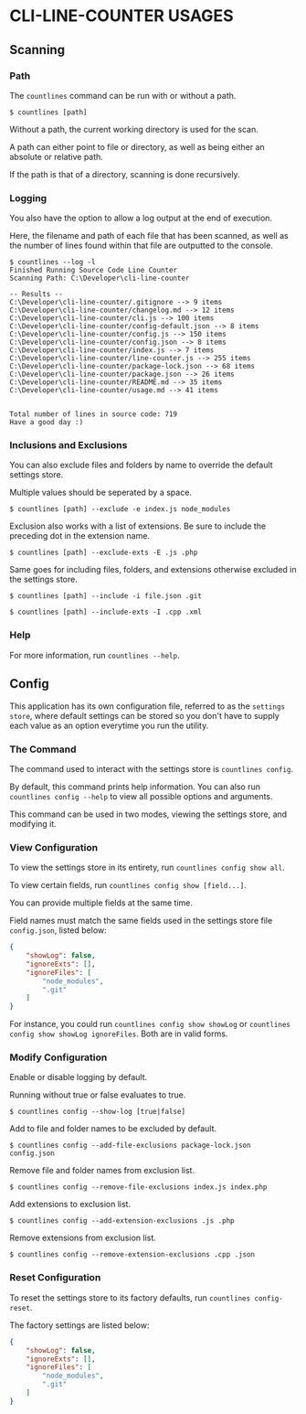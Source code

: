 # CLI-LINE-COUNTER USAGES

## Scanning

### Path

The `countlines` command can be run with or without a path.

```Shell
$ countlines [path]
```

Without a path, the current working directory is used for the scan.

A path can either point to file or directory,
as well as being either an absolute or relative path.

If the path is that of a directory, scanning is done recursively.

### Logging

You also have the option to allow a log output at the end of execution.

Here, the filename and path of each file that has been scanned,
as well as the number of lines found within that file
are outputted to the console.

```Shell
$ countlines --log -l
Finished Running Source Code Line Counter
Scanning Path: C:\Developer\cli-line-counter

-- Results --
C:\Developer\cli-line-counter/.gitignore --> 9 items
C:\Developer\cli-line-counter/changelog.md --> 12 items
C:\Developer\cli-line-counter/cli.js --> 100 items
C:\Developer\cli-line-counter/config-default.json --> 8 items
C:\Developer\cli-line-counter/config.js --> 150 items
C:\Developer\cli-line-counter/config.json --> 8 items
C:\Developer\cli-line-counter/index.js --> 7 items
C:\Developer\cli-line-counter/line-counter.js --> 255 items
C:\Developer\cli-line-counter/package-lock.json --> 68 items
C:\Developer\cli-line-counter/package.json --> 26 items
C:\Developer\cli-line-counter/README.md --> 35 items
C:\Developer\cli-line-counter/usage.md --> 41 items


Total number of lines in source code: 719
Have a good day :)
```

### Inclusions and Exclusions

You can also exclude files and folders by name to override the default settings store.

Multiple values should be seperated by a space.

```Shell
$ countlines [path] --exclude -e index.js node_modules
```

Exclusion also works with a list of extensions. Be sure to include the preceding dot in the extension name.

```Shell
$ countlines [path] --exclude-exts -E .js .php
```

Same goes for including files, folders, and extensions otherwise excluded in the settings store.

```Shell
$ countlines [path] --include -i file.json .git
```

```Shell
$ countlines [path] --include-exts -I .cpp .xml
```

### Help

For more information, run `countlines --help`.

## Config

This application has its own configuration file, referred to as the `settings store`, where default
settings can be stored so you don't have to supply each value as an option everytime you run the utility.

### The Command

The command used to interact with the settings store is `countlines config`.

By default, this command prints help information. You can also run `countlines config --help` to view all possible options and arguments.

This command can be used in two modes, viewing the settings store, and modifying it.

### View Configuration

To view the settings store in its entirety, run `countlines config show all`.

To view certain fields, run `countlines config show [field...]`.

You can provide multiple fields at the same time.

Field names must match the same fields used in the settings store file `config.json`, listed below:

```JSON
{
	"showLog": false,
	"ignoreExts": [],
	"ignoreFiles": [
		"node_modules",
		".git"
	]
}
```

For instance, you could run `countlines config show showLog` or
`countlines config show showLog ignoreFiles`. Both are in valid forms.

### Modify Configuration

Enable or disable logging by default.

Running without true or false evaluates to true.

```Shell
$ countlines config --show-log [true|false]
```

Add to file and folder names to be excluded by default.

```Shell
$ countlines config --add-file-exclusions package-lock.json config.json
```

Remove file and folder names from exclusion list.

```Shell
$ countlines config --remove-file-exclusions index.js index.php
```

Add extensions to exclusion list.

```Shell
$ countlines config --add-extension-exclusions .js .php
```

Remove extensions from exclusion list.

```Shell
$ countlines config --remove-extension-exclusions .cpp .json
```

### Reset Configuration

To reset the settings store to its factory defaults, run `countlines config-reset`.

The factory settings are listed below:

```JSON
{
	"showLog": false,
	"ignoreExts": [],
	"ignoreFiles": [
		"node_modules",
		".git"
	]
}
```

